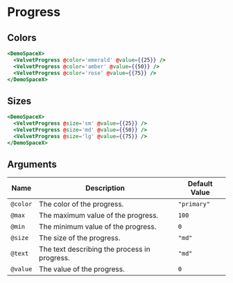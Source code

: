 # Progress

## Colors

```hbs preview-template
<DemoSpaceX>
  <VelvetProgress @color='emerald' @value={{25}} />
  <VelvetProgress @color='amber' @value={{50}} />
  <VelvetProgress @color='rose' @value={{75}} />
</DemoSpaceX>
```

## Sizes

```hbs preview-template
<DemoSpaceX>
  <VelvetProgress @size='sm' @value={{25}} />
  <VelvetProgress @size='md' @value={{50}} />
  <VelvetProgress @size='lg' @value={{75}} />
</DemoSpaceX>
```

## Arguments

| Name     | Description                                  | Default Value |
| -------- | -------------------------------------------- | ------------- |
| `@color` | The color of the progress.                   | `"primary"`   |
| `@max`   | The maximum value of the progress.           | `100`         |
| `@min`   | The minimum value of the progress.           | `0`           |
| `@size`  | The size of the progress.                    | `"md"`        |
| `@text`  | The text describing the process in progress. | `"md"`        |
| `@value` | The value of the progress.                   | `0`           |
